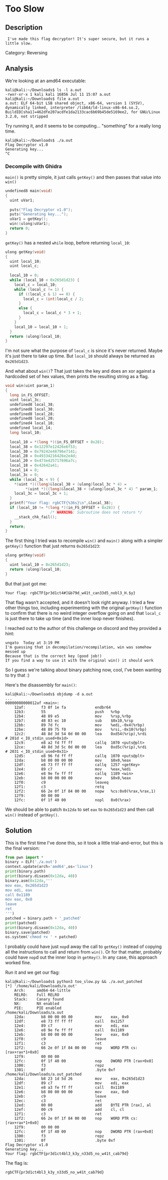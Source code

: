 
# Too Slow

## Description

```
 I've made this flag decryptor! It's super secure, but it runs a little slow.
```

Category: Reversing

## Analysis

We're looking at an amd64 executable:

```
kali@kali:~/Downloads$ ls -l a.out
-rwxr-xr-x 1 kali kali 16856 Jul 11 15:07 a.out
kali@kali:~/Downloads$ file a.out
a.out: ELF 64-bit LSB shared object, x86-64, version 1 (SYSV), dynamically linked, interpreter /lib64/ld-linux-x86-64.so.2, BuildID[sha1]=462dfe207acdfe1da2133cac6b69b45de5169ee2, for GNU/Linux 3.2.0, not stripped
```

Try running it, and it seems to be computing... "something" for a really long time.

```
kali@kali:~/Downloads$ ./a.out
Flag Decryptor v1.0
Generating key...
^C
```

### Decompile with Ghidra

`main()` is pretty simple, it just calls `getKey()` and then passes that value into `win()`

```c
undefined8 main(void)
{
  uint uVar1;
  
  puts("Flag Decryptor v1.0");
  puts("Generating key...");
  uVar1 = getKey();
  win((ulong)uVar1);
  return 0;
}
```

`getKey()` has a nested `while` loop, before returning `local_10`:

```c
ulong getKey(void)
{
  uint local_10;
  uint local_c;
  
  local_10 = 0;
  while (local_10 < 0x265d1d23) {
    local_c = local_10;
    while (local_c != 1) {
      if ((local_c & 1) == 0) {
        local_c = (int)local_c / 2;
      }
      else {
        local_c = local_c * 3 + 1;
      }
    }
    local_10 = local_10 + 1;
  }
  return (ulong)local_10;
}
```

I'm not sure what the purpose of `local_c` is since it's never returned. Maybe it's just there to take up time. But `local_10` should always be returned as `0x265d1d23`.

And what about `win()`? That just takes the key and does an xor against a hardcoded set of hex values, then prints the resulting string as a flag.

```c
void win(uint param_1)
{
  long in_FS_OFFSET;
  uint local_3c;
  undefined8 local_38;
  undefined8 local_30;
  undefined8 local_28;
  undefined8 local_20;
  undefined4 local_18;
  undefined local_14;
  long local_10;
  
  local_10 = *(long *)(in_FS_OFFSET + 0x28);
  local_38 = 0x12297e12426e6f53;
  local_30 = 0x79242e48796e7141;
  local_28 = 0x49334216426e2e4d;
  local_20 = 0x473e425717696a7c;
  local_18 = 0x42642a41;
  local_14 = 0;
  local_3c = 0;
  while (local_3c < 9) {
    *(uint *)((long)&local_38 + (ulong)local_3c * 4) =
         *(uint *)((long)&local_38 + (ulong)local_3c * 4) ^ param_1;
    local_3c = local_3c + 1;
  }
  printf("Your flag: rgbCTF{%36s}\n",&local_38);
  if (local_10 != *(long *)(in_FS_OFFSET + 0x28)) {
                    /* WARNING: Subroutine does not return */
    __stack_chk_fail();
  }
  return;
}
```

The first thing I tried was to recompile `win()` and `main()` along with a simpler `getKey()` function that just returns `0x265d1d23`:

```c
ulong getKey(void)
{
  uint local_10 = 0x265d1d23;
  return (ulong)local_10;
}
```

But that just got me:

```
Your flag: rgbCTF{pr3d1ct4#]&b79d_w41t_can33d5_nobl3_H.$y}
```

That flag wasn't accepted, and it doesn't look right anyway. I tried a few other things too, including experimenting with the original `getKey()` function to confirm that there is no weird integer overflow going on and that `local_c` is just there to take up time (and the inner loop never finishes).

I reached out to the author of this challenge on discord and they provided a hint:

```
ungato  Today at 3:19 PM
I'm guessing that in decompilation/recompilation, win was somehow messed up
Because that is the correct key (good job!)
If you find a way to use it with the original win() it should work
```

So I guess we're talking about binary patching now, cool, I've been wanting to try that :)

Here's the disassembly for `main()`:

```
kali@kali:~/Downloads$ objdump -d a.out
...
00000000000012af <main>:
    12af:       f3 0f 1e fa             endbr64 
    12b3:       55                      push   %rbp
    12b4:       48 89 e5                mov    %rsp,%rbp
    12b7:       48 83 ec 10             sub    $0x10,%rsp
    12bb:       89 7d fc                mov    %edi,-0x4(%rbp)
    12be:       48 89 75 f0             mov    %rsi,-0x10(%rbp)
    12c2:       48 8d 3d 54 0d 00 00    lea    0xd54(%rip),%rdi        # 201d <_IO_stdin_used+0x1d>
    12c9:       e8 a2 fd ff ff          callq  1070 <puts@plt>
    12ce:       48 8d 3d 5c 0d 00 00    lea    0xd5c(%rip),%rdi        # 2031 <_IO_stdin_used+0x31>
    12d5:       e8 96 fd ff ff          callq  1070 <puts@plt>
    12da:       b8 00 00 00 00          mov    $0x0,%eax
    12df:       e8 73 ff ff ff          callq  1257 <getKey>
    12e4:       89 c7                   mov    %eax,%edi
    12e6:       e8 9e fe ff ff          callq  1189 <win>
    12eb:       b8 00 00 00 00          mov    $0x0,%eax
    12f0:       c9                      leaveq 
    12f1:       c3                      retq   
    12f2:       66 2e 0f 1f 84 00 00    nopw   %cs:0x0(%rax,%rax,1)
    12f9:       00 00 00 
    12fc:       0f 1f 40 00             nopl   0x0(%rax)
```

We should be able to patch `0x12da` to set `eax` to `0x265d1d23` and then call `win()` instead of `getKey()`.

## Solution

This is the first time I've done this, so it took a little trial-and-error, but this is the final version:

```python
from pwn import *
binary = ELF('./a.out')
context.update(arch='amd64',os='linux')
print(binary.path)
print(binary.disasm(0x12da, 40))
binary.asm(0x12da,'''
mov eax, 0x265d1d23
mov edi, eax
call 0x1189
mov eax, 0x0
leave
ret
''')
patched = binary.path + '_patched'
print(patched)
print(binary.disasm(0x12da, 40))
binary.save(patched)
os.system('chmod +x ' + patched)
```

I probably could have just `nop`d away the call to `getKey()` instead of copying all the instructions to call and return from `win()`. Or for that matter, probably could have `nop`d out the inner loop in `getKey()`. In any case, this approach worked fine.

Run it and we get our flag:

```
kali@kali:~/Downloads$ python3 too_slow.py && ./a.out_patched 
[*] '/home/kali/Downloads/a.out'
    Arch:     amd64-64-little
    RELRO:    Full RELRO
    Stack:    Canary found
    NX:       NX enabled
    PIE:      PIE enabled
/home/kali/Downloads/a.out
    12da:       b8 00 00 00 00          mov    eax, 0x0
    12df:       e8 73 ff ff ff          call   0x1257
    12e4:       89 c7                   mov    edi, eax
    12e6:       e8 9e fe ff ff          call   0x1189
    12eb:       b8 00 00 00 00          mov    eax, 0x0
    12f0:       c9                      leave  
    12f1:       c3                      ret    
    12f2:       66 2e 0f 1f 84 00 00    nop    WORD PTR cs:[rax+rax*1+0x0]
    12f9:       00 00 00 
    12fc:       0f 1f 40 00             nop    DWORD PTR [rax+0x0]
    1300:       f3                      repz
    1301:       0f                      .byte 0xf
/home/kali/Downloads/a.out_patched
    12da:       b8 23 1d 5d 26          mov    eax, 0x265d1d23
    12df:       89 c7                   mov    edi, eax
    12e1:       e8 a3 fe ff ff          call   0x1189
    12e6:       b8 00 00 00 00          mov    eax, 0x0
    12eb:       c9                      leave  
    12ec:       c3                      ret    
    12ed:       00 00                   add    BYTE PTR [rax], al
    12ef:       00 c9                   add    cl, cl
    12f1:       c3                      ret    
    12f2:       66 2e 0f 1f 84 00 00    nop    WORD PTR cs:[rax+rax*1+0x0]
    12f9:       00 00 00 
    12fc:       0f 1f 40 00             nop    DWORD PTR [rax+0x0]
    1300:       f3                      repz
    1301:       0f                      .byte 0xf
Flag Decryptor v1.0
Generating key...
Your flag: rgbCTF{pr3d1ct4bl3_k3y_n33d5_no_w41t_cab79d}
```

The flag is:

```
rgbCTF{pr3d1ct4bl3_k3y_n33d5_no_w41t_cab79d}
```

